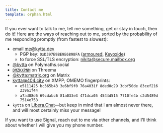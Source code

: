 ```yaml
---
title: Contact me
template: orphan.html
---
```


If you ever want to talk to me, tell me something, get or stay in touch, then do it! Here are the ways of reaching out to me, sorted by the probability of me responding promptly (from fastest to slowest):

- email <me@kytta.dev>
  - PGP key: `0xD397E9BE9E6898FA` ([armoured](https://keys.openpgp.org/vks/v1/by-fingerprint/AF6C280C2A34D3F39BED9366D397E9BE9E6898FA), [Keyoxide](https://keyoxide.org/af6c280c2a34d3f39bed9366d397e9be9e6898fa))
  - to force SSL/TLS encryption: <nikita@secure.mailbox.org>
- <a href="https://polymaths.social/@kytta" rel="me">@kytta</a> on Polymaths.social
- [`DMZKXPNM`](https://threema.id/DMZKXPNM) on Threema
- [@kytta:matrix.org](https://matrix.to/#/@kytta:matrix.org) on Matrix
- [kytta@404.city](xmpp:kytta@404.city) on XMPP; OMEMO fingerprints:
  - `e5111425 bc365b43 3e6bf9f0 76a4031f 8ded0c29 3dbf50de 83cef216 239a1f44`
  - `a7ad08d6 69cdabc6 81a033e3 471dca05 4544d515 7710fe4b c2d5489d 7514e758`
- `kytta` on [Libera.Chat](ircs://irc.libera.chat:6697)—but keep in mind that I am almost never there, and will most certainly miss your message!

If you want to use Signal, reach out to me via other channels, and I'll think about whether I will give you my phone number.
